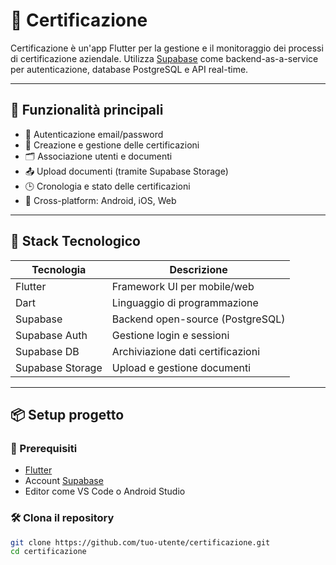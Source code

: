# 📱 Certificazione

Certificazione è un'app Flutter per la gestione e il monitoraggio dei processi di certificazione aziendale. Utilizza [Supabase](https://supabase.com) come backend-as-a-service per autenticazione, database PostgreSQL e API real-time.

---

## 🚀 Funzionalità principali

- 🔐 Autenticazione email/password
- 📄 Creazione e gestione delle certificazioni
- 🗂️ Associazione utenti e documenti
- 📤 Upload documenti (tramite Supabase Storage)
- 🕒 Cronologia e stato delle certificazioni
- 📲 Cross-platform: Android, iOS, Web

---

## 🧰 Stack Tecnologico

| Tecnologia    | Descrizione                         |
|---------------|-------------------------------------|
| Flutter       | Framework UI per mobile/web         |
| Dart          | Linguaggio di programmazione        |
| Supabase      | Backend open-source (PostgreSQL)    |
| Supabase Auth | Gestione login e sessioni           |
| Supabase DB   | Archiviazione dati certificazioni   |
| Supabase Storage | Upload e gestione documenti     |

---

## 📦 Setup progetto

### 🔧 Prerequisiti

- [Flutter](https://docs.flutter.dev/get-started/install)
- Account [Supabase](https://app.supabase.com)
- Editor come VS Code o Android Studio

### 🛠️ Clona il repository

```bash
git clone https://github.com/tuo-utente/certificazione.git
cd certificazione
